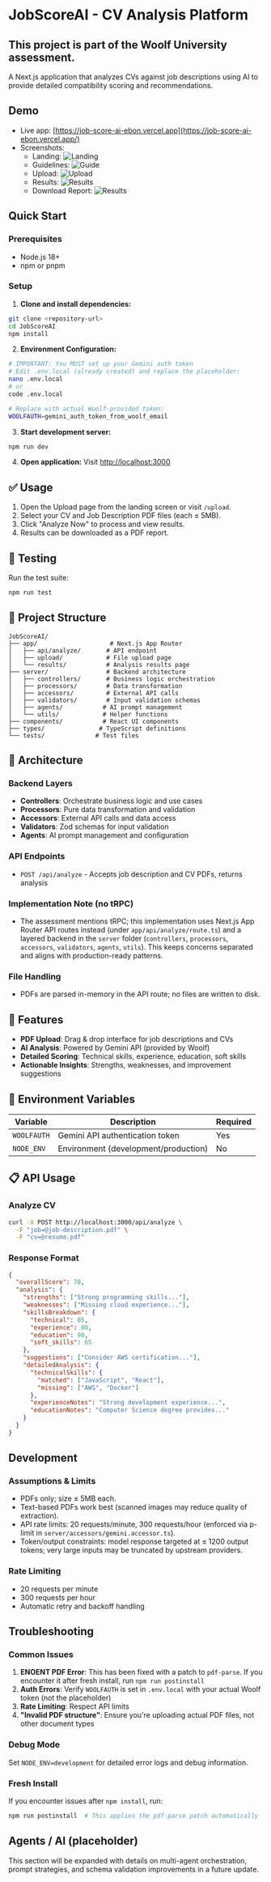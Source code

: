# JobScoreAI - CV Analysis Platform
## This project is part of the Woolf University assessment.

A Next.js application that analyzes CVs against job descriptions using AI to provide detailed compatibility scoring and recommendations.

## Demo

- Live app: [https://job-score-ai-ebon.vercel.app](https://job-score-ai-ebon.vercel.app/)
- Screenshots:
  - Landing: ![Landing](public/landing.png)
  - Guidelines: ![Guide](public/landing2.png)
  - Upload: ![Upload](public/upload.png)
  - Results: ![Results](public/results.png)
  - Download Report: ![Results](public/report.png)

## Quick Start

### Prerequisites
- Node.js 18+ 
- npm or pnpm

### Setup

1. **Clone and install dependencies:**
```bash
git clone <repository-url>
cd JobScoreAI
npm install
```

2. **Environment Configuration:**
```bash
# IMPORTANT: You MUST set up your Gemini auth token
# Edit .env.local (already created) and replace the placeholder:
nano .env.local
# or
code .env.local

# Replace with actual Woolf-provided token:
WOOLFAUTH=gemini_auth_token_from_woolf_email
```

3. **Start development server:**
```bash
npm run dev
```

4. **Open application:**
Visit [http://localhost:3000](http://localhost:3000)

## ✅ Usage

1. Open the Upload page from the landing screen or visit `/upload`.
2. Select your CV and Job Description PDF files (each ≤ 5MB).
3. Click "Analyze Now" to process and view results.
4. Results can be downloaded as a PDF report.

## 🧪 Testing

Run the test suite:
```bash
npm run test
```

## 📁 Project Structure

```
JobScoreAI/
├── app/                    # Next.js App Router
│   ├── api/analyze/       # API endpoint
│   ├── upload/            # File upload page
│   └── results/           # Analysis results page
├── server/                # Backend architecture
│   ├── controllers/       # Business logic orchestration
│   ├── processors/        # Data transformation
│   ├── accessors/         # External API calls
│   ├── validators/        # Input validation schemas
│   ├── agents/           # AI prompt management
│   └── utils/            # Helper functions
├── components/           # React UI components
├── types/               # TypeScript definitions
└── tests/              # Test files
```

## 🔧 Architecture

### Backend Layers
- **Controllers**: Orchestrate business logic and use cases
- **Processors**: Pure data transformation and validation
- **Accessors**: External API calls and data access
- **Validators**: Zod schemas for input validation
- **Agents**: AI prompt management and configuration

### API Endpoints
- `POST /api/analyze` - Accepts job description and CV PDFs, returns analysis

### Implementation Note (no tRPC)
- The assessment mentions tRPC; this implementation uses Next.js App Router API routes instead (under `app/api/analyze/route.ts`) and a layered backend in the `server` folder (`controllers`, `processors`, `accessors`, `validators`, `agents`, `utils`). This keeps concerns separated and aligns with production-ready patterns.

### File Handling
- PDFs are parsed in-memory in the API route; no files are written to disk.

## 🌟 Features

- **PDF Upload**: Drag & drop interface for job descriptions and CVs
- **AI Analysis**: Powered by Gemini API (provided by Woolf)
- **Detailed Scoring**: Technical skills, experience, education, soft skills
- **Actionable Insights**: Strengths, weaknesses, and improvement suggestions


## 🔐 Environment Variables

| Variable | Description | Required |
|----------|-------------|----------|
| `WOOLFAUTH` | Gemini API authentication token | Yes |
| `NODE_ENV` | Environment (development/production) | No |

## 📋 API Usage

### Analyze CV
```bash
curl -X POST http://localhost:3000/api/analyze \
  -F "job=@job-description.pdf" \
  -F "cv=@resume.pdf"
```

### Response Format
```json
{
  "overallScore": 78,
  "analysis": {
    "strengths": ["Strong programming skills..."],
    "weaknesses": ["Missing cloud experience..."],
    "skillsBreakdown": {
      "technical": 85,
      "experience": 80,
      "education": 90,
      "soft_skills": 65
    },
    "suggestions": ["Consider AWS certification..."],
    "detailedAnalysis": {
      "technicalSkills": {
        "matched": ["JavaScript", "React"],
        "missing": ["AWS", "Docker"]
      },
      "experienceNotes": "Strong development experience...",
      "educationNotes": "Computer Science degree provides..."
    }
  }
}
```

## Development

### Assumptions & Limits
- PDFs only; size ≤ 5MB each.
- Text-based PDFs work best (scanned images may reduce quality of extraction).
- API rate limits: 20 requests/minute, 300 requests/hour (enforced via p-limit in `server/accessors/gemini.accessor.ts`).
- Token/output constraints: model response targeted at ≤ 1200 output tokens; very large inputs may be truncated by upstream providers.

### Rate Limiting
- 20 requests per minute
- 300 requests per hour
- Automatic retry and backoff handling

## Troubleshooting
### Common Issues
1. **ENOENT PDF Error**: This has been fixed with a patch to `pdf-parse`. If you encounter it after fresh install, run `npm run postinstall`
2. **Auth Errors**: Verify `WOOLFAUTH` is set in `.env.local` with your actual Woolf token (not the placeholder)
3. **Rate Limiting**: Respect API limits
4. **"Invalid PDF structure"**: Ensure you're uploading actual PDF files, not other document types

### Debug Mode
Set `NODE_ENV=development` for detailed error logs and debug information.

### Fresh Install
If you encounter issues after `npm install`, run:
```bash
npm run postinstall  # This applies the pdf-parse patch automatically
```

## Agents / AI (placeholder)

This section will be expanded with details on multi-agent orchestration, prompt strategies, and schema validation improvements in a future update.